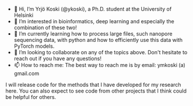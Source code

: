 - 👋 Hi, I’m Yrjö Koski (@ykoski), a Ph.D. student at the University of Helsinki
- 👀 I’m interested in bioinformatics, deep learning and especially the combination of these two!
- 🌱 I’m currently learning how to process large files, such nanopore sequencing data, with python and how to efficiently use this data with PyTorch models. 
- 💞️ I’m looking to collaborate on any of the topics above. Don't hesitate to reach out if you have any questions!
- 📫 How to reach me: The best way to reach me is by email: ymkoski (a) gmail.com

I will release code for the methods that I have developed for my research here. You can also expect to see code from other projects that I think could be helpful for others.

<!---
ykoski/ykoski is a ✨ special ✨ repository because its `README.md` (this file) appears on your GitHub profile.
You can click the Preview link to take a look at your changes.
--->
